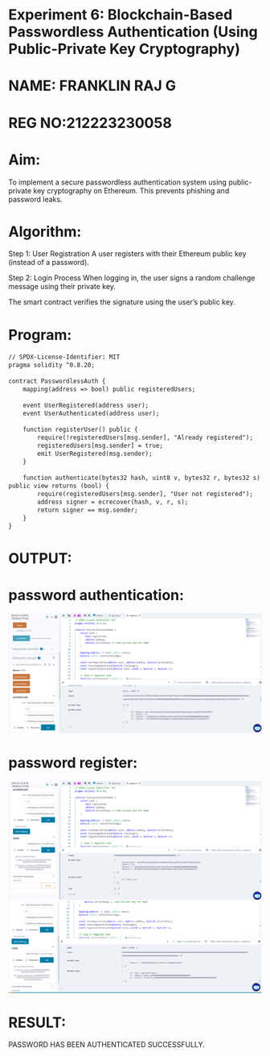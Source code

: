 # Experiment 6: Blockchain-Based Passwordless Authentication (Using Public-Private Key Cryptography)
# NAME: FRANKLIN RAJ G
# REG NO:212223230058
# Aim:
To implement a secure passwordless authentication system using public-private key cryptography on Ethereum. This prevents phishing and password leaks.

# Algorithm:
Step 1: User Registration
A user registers with their Ethereum public key (instead of a password).


Step 2: Login Process
When logging in, the user signs a random challenge message using their private key.


The smart contract verifies the signature using the user’s public key.



# Program:
```
// SPDX-License-Identifier: MIT
pragma solidity ^0.8.20;

contract PasswordlessAuth {
    mapping(address => bool) public registeredUsers;

    event UserRegistered(address user);
    event UserAuthenticated(address user);

    function registerUser() public {
        require(!registeredUsers[msg.sender], "Already registered");
        registeredUsers[msg.sender] = true;
        emit UserRegistered(msg.sender);
    }

    function authenticate(bytes32 hash, uint8 v, bytes32 r, bytes32 s) public view returns (bool) {
        require(registeredUsers[msg.sender], "User not registered");
        address signer = ecrecover(hash, v, r, s);
        return signer == msg.sender;
    }
}
```

# OUTPUT:
# password authentication:
![alt text](<Screenshot 2025-04-28 145228.png>)

# password register:
![alt text](<Screenshot 2025-04-28 145249.png>)
![alt text](<Screenshot 2025-04-28 145303.png>)

# RESULT: 
PASSWORD HAS BEEN AUTHENTICATED SUCCESSFULLY.
